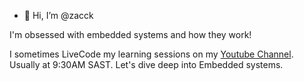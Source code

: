 - 👋 Hi, I’m @zacck

I'm obsessed with embedded systems and how they work!

I sometimes LiveCode my learning sessions on my [Youtube Channel](https://www.youtube.com/@Gaiaochos). Usually at 9:30AM SAST. Let's dive deep into Embedded systems. 

<!---
zacck/zacck is a ✨ special ✨ repository because its `README.md` (this file) appears on your GitHub profile.
You can click the Preview link to take a look at your changes.
--->

